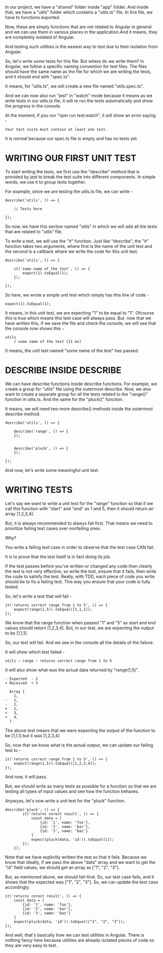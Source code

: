In our project, we have a "shared" folder inside "app" folder. And inside that, we have a "utils" folder which contains a "utils.ts" file. In this file, we have to functions exported.

Now, these are simply functions that are not related to Angular in general and we can use them in various places in the application.And it means, they are completely isolated of Angular.

And testing such utilities is the easiest way to test due to their isolation from Angular.

So, let's write some tests for this file. But where do we write them? In Angular, we follow a specific naming convention for test files. The files should have the same name as the file for which we are writing the tests, and it should end with "spec.ts".

It means, for "utils.ts", we will create a new file named "utils.spec.ts".

And we can now also run "jest" in "watch" mode because it means as we write tests in our utils.ts file, it will re run the tests automatically and show the progress in the console.

At the moment, if you run "npm run test:watch", it will show an error saying - 

    Your test suite must contain at least one test.

It is normal because our spec.ts file is empty and has no tests yet.

# WRITING OUR FIRST UNIT TEST

To start writing the tests, we first use the "describe" method that is provided by jest to break the test suite into different components. In simple words, we use it to group tests together.

For example, since we are testing the utils.ts file, we can write - 

    describe('utils', () => {
    
        // Tests here

    });

So now, we have this section named "utils" in which we will add all the tests that are related to "utils" file.

To write a test, we will use the "it" function. Just like "describe", the "it" function takes two arguments, where first is the name of the unit test and the second is a callback where we write the code for this unit test.

    describe('utils', () => {
    
        it('some name of the test', () => {
            expect(1).toEqual(1);
        });

    });

So here, we wrote a simple unit test which simply has this line of code - 

    expect(1).toEqual(1);

It means, in this unit test, we are expecting "1" to be equal to "1". Ofcourse this is true which means this test case will always pass. But, now that we have written this, if we save the file and check the console, we will see that the console now shows this - 

    utils
        √ some name of the test (11 ms)

It means, the unit test named "some name of the test" has passed.

# DESCRIBE INSIDE DESCRIBE

We can have describe functions inside describe functions. For example, we create a group for "utils" file using the outermost describe. Now, we also want to create a separate group for all the tests related to the "range()" function in utils.ts. And the same for the "pluck()" function.

It means, we will need two more describe() methods inside the outermost describe method.


    describe('utils', () => {
        
        describe('range', () => {
        });


        describe('pluck', () => {
        });

    });

And now, let's write some meaningful unit test.

# WRITING TESTS

Let's say we want to write a unit test for the "range" function so that if we call this function with "start" and "end" as 1 and 5, then it should return an array [1,2,3,4].

But, it is always recommended to alawys fail first. That means we need to prioritize failing test cases over nonfailing ones.

Why?

You write a failing test case in order to observe that the test case CAN fail.

It is to prove that the test itself is in fact doing its job.

If the test passes before you've written or changed any code then clearly the test is not very effective, so write the test, ensure that it fails, then write the code to satisfy the test. Really, with TDD, each piece of code you write should be to fix a failing test. This way you ensure that your code is fully tested.

So, let's write a test that will fail - 

    it('returns correct range from 1 to 5', () => {
        expect(range(1,5)).toEqual([1,1,1]);
    });

We know that the range function when passed "1" and "5" as start and end values should return [1,2,3,4]. But, in our test, we are expecting the output to be [1,1,1].

So, our test will fail. And we see in the console all the details of the failure.

It will show which test failed -

    utils › range › returns correct range from 1 to 5

It will also show what was the actual data returned by "range(1,5)". 

    - Expected  - 2
    + Received  + 3

      Array [
        1,
    -   1,
    -   1,
    +   2,
    +   3,
    +   4,
      ]

The above text means that we were expecting the output of the function to be [1,1,1] but it was [1,2,3,4]

So, now that we know what is the actual output, we can update our failing test to -

    it('returns correct range from 1 to 5', () => {
        expect(range(1,5)).toEqual([1,2,3,4]);
    });

And now, it will pass.

But, we should write as many tests as possible for a function so that we are testing all types of input values and see how the function behaves.

Anywyas, let's now write a unit test for the "pluck" function.

    describe('pluck', () => {
            it('returns corect result', () => {
                const data = [
                    {id: '1', name: 'foo'},
                    {id: '2', name: 'bar'},
                    {id: '3', name: 'baz'}
                ]
                expect(pluck(data, 'id')).toEqual([]);
            });
        });

Note that we have explicitly written the test so that it fails. Because we know that ideally, if we pass the above "data" array and we want to get the "id" field values, we should get an array as ["1", "2", "3"]. 

But, as mentioned above, we should fail-first. So, our test case fails, and it shows that the expected was ["1", "2", "3"]. So, we can update the test case accordingly.

    it('returns corect result', () => {
        const data = [
            {id: '1', name: 'foo'},
            {id: '2', name: 'bar'},
            {id: '3', name: 'baz'}
        ]
        expect(pluck(data, 'id')).toEqual(["1", "2", "3"]);
    });

And well, that's basically how we can test utilities in Angular. There is nothing fancy here because utilities are already isolated pieces of code so they are very easy to test.